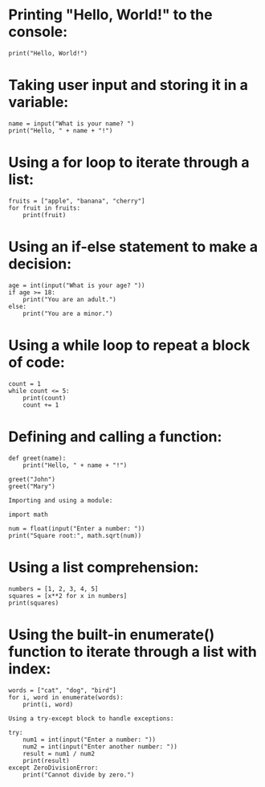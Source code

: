# Printing "Hello, World!" to the console:

```
print("Hello, World!")
```

# Taking user input and storing it in a variable:

```
name = input("What is your name? ")
print("Hello, " + name + "!")
```

# Using a for loop to iterate through a list:

```
fruits = ["apple", "banana", "cherry"]
for fruit in fruits:
    print(fruit)
```

# Using an if-else statement to make a decision:
```
age = int(input("What is your age? "))
if age >= 18:
    print("You are an adult.")
else:
    print("You are a minor.")
```

# Using a while loop to repeat a block of code:
```
count = 1
while count <= 5:
    print(count)
    count += 1
```
# Defining and calling a function:
```
def greet(name):
    print("Hello, " + name + "!")

greet("John")
greet("Mary")
```
    Importing and using a module:

```
import math

num = float(input("Enter a number: "))
print("Square root:", math.sqrt(num))
```

# Using a list comprehension:
```
numbers = [1, 2, 3, 4, 5]
squares = [x**2 for x in numbers]
print(squares)
```
# Using the built-in enumerate() function to iterate through a list with index:
```
words = ["cat", "dog", "bird"]
for i, word in enumerate(words):
    print(i, word)
```
    Using a try-except block to handle exceptions:
```
try:
    num1 = int(input("Enter a number: "))
    num2 = int(input("Enter another number: "))
    result = num1 / num2
    print(result)
except ZeroDivisionError:
    print("Cannot divide by zero.")
```
